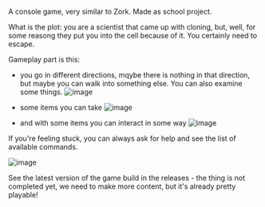 A console game, very similar to Zork. Made as school project.

What is the plot: you are a scientist that came up with cloning, but, well, for some reasong they put you into the cell because of it. You certainly need to escape.

Gameplay part is this:
- you go in different directions, mqybe there is nothing in that direction, but maybe you can walk into something else. You can also examine some things.
![image](https://github.com/user-attachments/assets/9b7418be-086f-475e-b104-93e3670d4272)

- some items you can take
![image](https://github.com/user-attachments/assets/e30b5bed-bf9b-4b7a-9fbe-25fe2bbb3b9b)

- and with some items you can interact in some way
![image](https://github.com/user-attachments/assets/2ce4abf5-fbb0-4a13-ab7d-9ea084f1821e)

If you're feeling stuck, you can always ask for help and see the list of available commands.

![image](https://github.com/user-attachments/assets/ef654a5a-63b3-41ca-a1f8-d9ff1c85d388)

See the latest version of the game build in the releases - the thing is not completed yet, we need to make more content, but it's already pretty playable!
